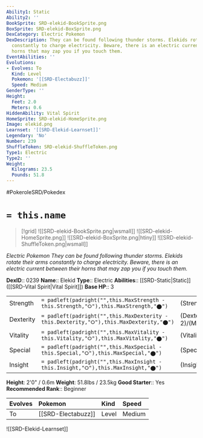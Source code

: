 ```yaml
---
Ability1: Static
Ability2: ''
BookSprite: SRD-elekid-BookSprite.png
BoxSprite: SRD-elekid-BoxSprite.png
DexCategory: Electric Pokemon
DexDescription: They can be found following thunder storms. Elekids rotate their arms
  constantly to charge electricity. Beware, there is an electric current between their
  horns that may zap you if you touch them.
EventAbilities: ''
Evolutions:
- Evolves: To
  Kind: Level
  Pokemon: '[[SRD-Electabuzz]]'
  Speed: Medium
GenderType: ''
Height:
  Feet: 2.0
  Meters: 0.6
HiddenAbility: Vital Spirit
HomeSprite: SRD-elekid-HomeSprite.png
Image: elekid.png
Learnset: '[[SRD-Elekid-Learnset]]'
Legendary: 'No'
Number: 239
ShuffleToken: SRD-elekid-ShuffleToken.png
Type1: Electric
Type2: ''
Weight:
  Kilograms: 23.5
  Pounds: 51.8
---
```


#PokeroleSRD/Pokedex

# `= this.name`

> [!grid]
> ![[SRD-elekid-BookSprite.png|wsmall]]
> ![[SRD-elekid-HomeSprite.png]]
> ![[SRD-elekid-BoxSprite.png|htiny]]
> ![[SRD-elekid-ShuffleToken.png|wsmall]]


*Electric Pokemon*
*They can be found following thunder storms. Elekids rotate their arms constantly to charge electricity. Beware, there is an electric current between their horns that may zap you if you touch them.*

**DexID**:: 0239
**Name**:: Elekid
**Type**:: Electric
**Abilities**:: [[SRD-Static|Static]] ([[SRD-Vital Spirit|Vital Spirit]])
**Base HP**:: 3

|           |                                                                                        |                                          |
| --------- | -------------------------------------------------------------------------------------- | ---------------------------------------- |
| Strength  | `= padleft(padright("",this.MaxStrength - this.Strength,"⭘"),this.MaxStrength,"⬤")`    | (Strength::2)/(MaxStrength::4)   |
| Dexterity | `= padleft(padright("",this.MaxDexterity - this.Dexterity,"⭘"),this.MaxDexterity,"⬤")` | (Dexterity:: 2)/(MaxDexterity::5) |
| Vitality  | `= padleft(padright("",this.MaxVitality - this.Vitality,"⭘"),this.MaxVitality,"⬤")`    | (Vitality::1)/(MaxVitality::3)   |
| Special   | `= padleft(padright("",this.MaxSpecial - this.Special,"⭘"),this.MaxSpecial,"⬤")`       | (Special::2)/(MaxSpecial::4)     |
| Insight   | `= padleft(padright("",this.MaxInsight - this.Insight,"⭘"),this.MaxInsight,"⬤")`       | (Insight::2)/(MaxInsight::4)     |

**Height**: 2'0" / 0.6m
**Weight**: 51.8lbs / 23.5kg
**Good Starter**:: Yes
**Recommended Rank**:: Beginner

| Evolves   | Pokemon            | Kind   | Speed   |
|:----------|:-------------------|:-------|:--------|
| To        | [[SRD-Electabuzz]] | Level  | Medium  |

![[SRD-Elekid-Learnset]]